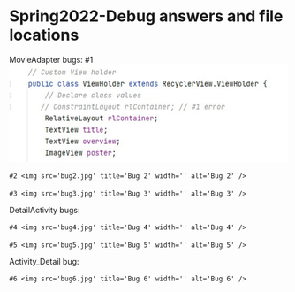 # Spring2022-Debug answers and file locations

MovieAdapter bugs:
	#1 <img src='bug1.jpg' title='Bug 1' width='' alt='Bug 1' />
	
	#2 <img src='bug2.jpg' title='Bug 2' width='' alt='Bug 2' />
	
	#3 <img src='bug3.jpg' title='Bug 3' width='' alt='Bug 3' />
	
DetailActivity bugs:

	#4 <img src='bug4.jpg' title='Bug 4' width='' alt='Bug 4' />
	
	#5 <img src='bug5.jpg' title='Bug 5' width='' alt='Bug 5' />
	
Activity_Detail bug:

	#6 <img src='bug6.jpg' title='Bug 6' width='' alt='Bug 6' />
